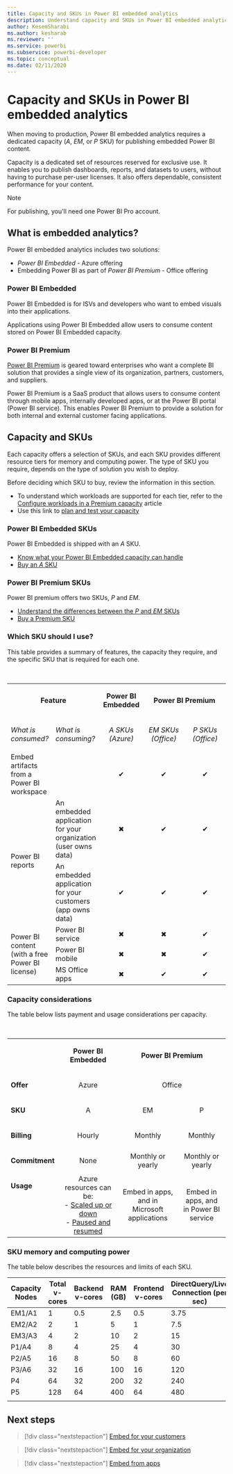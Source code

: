 ```yaml
---
title: Capacity and SKUs in Power BI embedded analytics
description: Understand capacity and SKUs in Power BI embedded analytics.
author: KesemSharabi
ms.author: kesharab
ms.reviewer: ''
ms.service: powerbi
ms.subservice: powerbi-developer
ms.topic: conceptual
ms.date: 02/11/2020 
---
```


# Capacity and SKUs in Power BI embedded analytics

When moving to production, Power BI embedded analytics requires a dedicated capacity (*A*, *EM*, or *P* SKU) for publishing embedded Power BI content.

Capacity is a dedicated set of resources reserved for exclusive use. It enables you to publish dashboards, reports, and datasets to users, without having to purchase per-user licenses. It also offers dependable, consistent performance for your content.

>[!NOTE]
>For publishing, you'll need one Power BI Pro account.

## What is embedded analytics?

Power BI embedded analytics includes two solutions:
* *Power BI Embedded*  - Azure offering
* Embedding Power BI as part of *Power BI Premium*  - Office offering

### Power BI Embedded

Power BI Embedded is for ISVs and developers who want to embed visuals into their applications.

Applications using Power BI Embedded allow users to consume content stored on Power BI Embedded capacity.

### Power BI Premium

[Power BI Premium](../service-premium-what-is.md) is geared toward enterprises who want a complete BI solution that provides a single view of its organization, partners, customers, and suppliers.

Power BI Premium is a SaaS product that allows users to consume content through mobile apps, internally developed apps, or at the Power BI portal (Power BI service). This enables Power BI Premium to provide a solution for both internal and external customer facing applications.

## Capacity and SKUs

Each capacity offers a selection of SKUs, and each SKU provides different resource tiers for memory and computing power. The type of SKU you require, depends on the type of solution you wish to deploy.

Before deciding which SKU to buy, review the information in this section.
* To understand which workloads are supported for each tier, refer to the [Configure workloads in a Premium capacity](../service-admin-premium-workloads.md) article
* Use this link to [plan and test your capacity](../service-premium-capacity-optimize.md#testing-approaches)

### Power BI Embedded SKUs

Power BI Embedded is shipped with an *A* SKU.
* [Know what your Power BI Embedded capacity can handle](https://powerbi.microsoft.com/blog/power-bi-developer-community-june-july-update/#Capacity-Plan)
* [Buy an *A* SKU](../service-admin-premium-purchase.md#purchase-a-skus-for-testing-and-other-scenarios)

### Power BI Premium SKUs

Power BI premium offers two SKUs, *P* and *EM*.
* [Understand the differences between the *P* and *EM* SKUs](../service-premium-what-is.md#subscriptions-and-licensing)
* [Buy a Premium SKU](../service-admin-premium-purchase.md)

### Which SKU should I use?

This table provides a summary of features, the capacity they require, and the specific SKU that is required for each one. 

</br>
<table>
<col width="20%">
<col width="20%">
<col width="20%">
<col width="20%">
<col width="20%">
<tbody>
<tr>
<td style="text-align: center"; colspan="2"><p><b>Feature</b></p></td>
<td style="text-align: center">
<p><b>Power BI Embedded</b></p>
</td>
<td style="text-align: center"; colspan="2">
<p><b>Power BI Premium</b></p>
</td>
</tr>
<tr>
<td><p><em>What is consumed?</em><p></td>
<td><p><em>What  is consuming?</em><p></td>
<td style="text-align: center"><p><em>A SKUs</br>(Azure)</em></p></td>
<td style="text-align: center"><p><em>EM SKUs</br>(Office)</em></p></td>
<td style="text-align: center"><p><em>P SKUs</br>(Office)</em></p></td>
</tr>
<tr>
<td>Embed artifacts from a Power BI workspace</td>
<td>
</td>
<td style="text-align: center">✔</td>
<td style="text-align: center">✔</td>
<td style="text-align: center">✔</td>
</tr>
<tr>
<td rowspan="2">Power BI reports</td>
<td>An embedded application for your organization</br>(user owns data)</td>
<td style="text-align: center">✖</td>
<td style="text-align: center">✔</td>
<td style="text-align: center">✔</td>
</tr>
<tr>
<td>An embedded application for your customers</br>(app owns data)</td>
<td style="text-align: center">✔</td>
<td style="text-align: center">✔</td>
<td style="text-align: center">✔</td>
</tr>
<tr>
<td rowspan="3">Power BI content<br>(with a free Power BI license)</td>
<td>Power BI service</td>
<td style="text-align: center">✖</td>
<td style="text-align: center">✖</td>
<td style="text-align: center">✔</td>
</tr>
<tr>
<td>Power BI mobile</td>
<td style="text-align: center">✖</td>
<td style="text-align: center">✖</td>
<td style="text-align: center">✔</td>
</tr>
<tr>
<td>MS Office apps</td>
<td style="text-align: center">✖</td>
<td style="text-align: center">✔</td>
<td style="text-align: center">✔</td>
</tr>
</tbody>
</table>

### Capacity considerations

The table below lists payment and usage considerations per capacity.

</br>
<table>
<tbody>
<tr>
<td></td>
<td style="text-align: center;"><p><strong>Power BI Embedded</strong></p></td>
<td style="text-align: center;" colspan="2"><p><strong>Power BI Premium</strong></p></td>
</tr>
<tr>
<td><p><strong>Offer</strong></p></td>
<td style="text-align: center;"><p>Azure</p></td>
<td style="text-align: center;" colspan="2"><p>Office</p></td>
</tr>
<tr>
<td><p><strong>SKU</strong></p></td>
<td style="text-align: center;"><p>A</p></td>
<td style="text-align: center;"><p>EM</p></td>
<td style="text-align: center;"><p>P</p></td>
</tr>
<tr>
<td><p><strong>Billing</strong></td>
<td style="text-align: center;">Hourly</td>
<td style="text-align: center;">Monthly</td>
<td style="text-align: center;">Monthly</td>
</tr>
<tr>
<td><p><strong>Commitment</strong></td>
<td style="text-align: center;">None</td>
<td style="text-align: center;">Monthly or yearly</td>
<td style="text-align: center;">Monthly or yearly</td>
</tr>
<tr>
<td valign="top"><p><strong>Usage</strong></td>
<td style="text-align: center;">Azure resources can be:</br>- <a href="azure-pbie-scale-capacity.md">Scaled up or down</a></br>- <a href="azure-pbie-pause-start.md">Paused and resumed</a>
</td>
<td style="text-align: center;">Embed in apps, and in</br> Microsoft applications</td>
<td style="text-align: center;">Embed in apps, and</br> in Power BI service</td>
</tr>
</tbody>
</table>

### SKU memory and computing power

The table below describes the resources and limits of each SKU.

| Capacity Nodes | Total v-cores | Backend v-cores | RAM (GB) | Frontend v-cores | DirectQuery/Live Connection (per sec) | Model Refresh Parallelism |
| --- | --- | --- | --- | --- | --- | --- |
| EM1/A1 | 1 | 0.5 | 2.5 | 0.5 | 3.75 | 1 |
| EM2/A2 | 2 | 1 | 5 | 1 | 7.5 | 2 |
| EM3/A3 | 4 | 2 | 10 | 2 | 15 | 3 |
| P1/A4 | 8 | 4 | 25 | 4 | 30 | 6 |
| P2/A5 | 16 | 8 | 50 | 8 | 60 | 12 |
| P3/A6 | 32 | 16 | 100 | 16 | 120 | 24 |
| P4 | 64 | 32 | 200 | 32 | 240 | 48 |
| P5 | 128 | 64 | 400 | 64 | 480 | 96 |
| | | | | | | |

## Next steps

> [!div class="nextstepaction"]
>[Embed for your customers](embed-sample-for-customers.md)

> [!div class="nextstepaction"]
>[Embed for your organization](embed-sample-for-your-organization.md)

> [!div class="nextstepaction"]
> [Embed from apps](embed-from-apps.md)